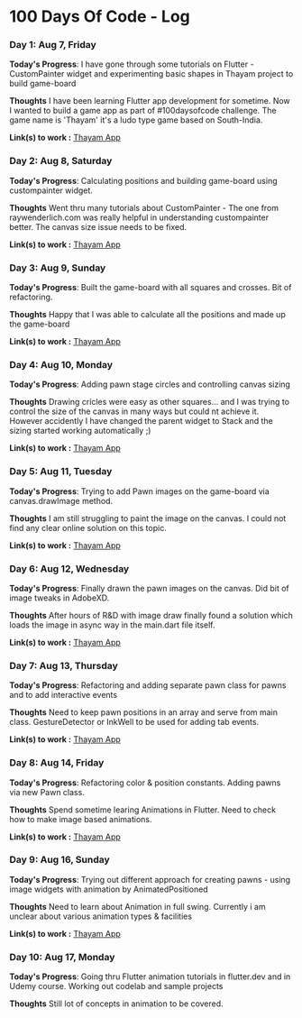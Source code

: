 # 100 Days Of Code - Log

### Day 1: Aug 7, Friday

**Today's Progress**: I have gone through some tutorials on Flutter - CustomPainter widget and experimenting basic shapes in Thayam project to build game-board

**Thoughts** I have been learning Flutter app development for sometime. Now I wanted to build a game app as part of #100daysofcode challenge. The game name is 'Thayam' it's a ludo type game based on South-India.

**Link(s) to work :** [Thayam App](https://github.com/coder-selvarajan/thayam_flutter)

### Day 2: Aug 8, Saturday

**Today's Progress**: Calculating positions and building game-board using custompainter widget.

**Thoughts** Went thru many tutorials about CustomPainter - The one from raywenderlich.com was really helpful in understanding custompainter better. The canvas size issue needs to be fixed.

**Link(s) to work :** [Thayam App](https://github.com/coder-selvarajan/thayam_flutter)

### Day 3: Aug 9, Sunday

**Today's Progress**: Built the game-board with all squares and crosses. Bit of refactoring.

**Thoughts** Happy that I was able to calculate all the positions and made up the game-board

**Link(s) to work :** [Thayam App](https://github.com/coder-selvarajan/thayam_flutter)

### Day 4: Aug 10, Monday

**Today's Progress**: Adding pawn stage circles and controlling canvas sizing

**Thoughts** Drawing cricles were easy as other squares... and I was trying to control the size of the canvas in many ways but could nt achieve it. However accidently I have changed the parent widget to Stack and the sizing started working automatically ;)

**Link(s) to work :** [Thayam App](https://github.com/coder-selvarajan/thayam_flutter)

### Day 5: Aug 11, Tuesday

**Today's Progress**: Trying to add Pawn images on the game-board via canvas.drawImage method.

**Thoughts** I am still struggling to paint the image on the canvas. I could not find any clear online solution on this topic.

**Link(s) to work :** [Thayam App](https://github.com/coder-selvarajan/thayam_flutter)

### Day 6: Aug 12, Wednesday

**Today's Progress**: Finally drawn the pawn images on the canvas. Did bit of image tweaks in AdobeXD.

**Thoughts** After hours of R&D with image draw finally found a solution which loads the image in async way in the main.dart file itself.

**Link(s) to work :** [Thayam App](https://github.com/coder-selvarajan/thayam_flutter)

### Day 7: Aug 13, Thursday

**Today's Progress**: Refactoring and adding separate pawn class for pawns and to add interactive events

**Thoughts** Need to keep pawn positions in an array and serve from main class. GestureDetector or InkWell to be used for adding tab events.

**Link(s) to work :** [Thayam App](https://github.com/coder-selvarajan/thayam_flutter)

### Day 8: Aug 14, Friday

**Today's Progress**: Refactoring color & position constants. Adding pawns via new Pawn class.

**Thoughts** Spend sometime learing Animations in Flutter. Need to check how to make image based animations.

**Link(s) to work :** [Thayam App](https://github.com/coder-selvarajan/thayam_flutter)

### Day 9: Aug 16, Sunday

**Today's Progress**: Trying out different approach for creating pawns - using image widgets with animation by AnimatedPositioned

**Thoughts** Need to learn about Animation in full swing. Currently i am unclear about various animation types & facilities

**Link(s) to work :** [Thayam App](https://github.com/coder-selvarajan/thayam_flutter)

### Day 10: Aug 17, Monday

**Today's Progress**: Going thru Flutter animation tutorials in flutter.dev and in Udemy course. Working out codelab and sample projects

**Thoughts** Still lot of concepts in animation to be covered.
